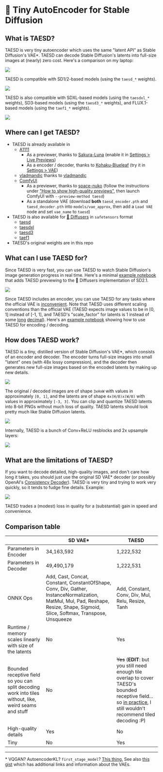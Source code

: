 # 🍰 Tiny AutoEncoder for Stable Diffusion

## What is TAESD?

TAESD is very tiny autoencoder which uses the same "latent API" as Stable Diffusion's VAE*. TAESD can decode Stable Diffusion's latents into full-size images at (nearly) zero cost. Here's a comparison on my laptop:

![](images/screenshot.jpg)

TAESD is compatible with SD1/2-based models (using the `taesd_*` weights).

![](images/screenshot_2.jpg)

TAESD is also compatible with SDXL-based models (using the `taesdxl_*` weights), SD3-based models (using the `taesd3_*` weights), and FLUX.1-based models (using the `taef1_*` weights).

![](images/screenshot_3.jpg)

## Where can I get TAESD?

* TAESD is already available in
    * [A1111](https://github.com/AUTOMATIC1111/stable-diffusion-webui)
       * As a previewer, thanks to [Sakura-Luna](https://github.com/AUTOMATIC1111/stable-diffusion-webui/pull/10365) (enable it in [Settings > Live Previews](https://github.com/madebyollin/taesd/issues/7#issuecomment-1669809631))
       * As a encoder / decoder, thanks to [Kohaku-Blueleaf](https://github.com/AUTOMATIC1111/stable-diffusion-webui/pull/12311) (try it in [Settings > VAE](https://github.com/AUTOMATIC1111/stable-diffusion-webui/blob/dev/modules/shared_options.py#L152-L165))
    * [vladmandic](https://github.com/vladmandic/automatic) thanks to [vladmandic](https://github.com/vladmandic/automatic/discussions/99#discussioncomment-6041142)
    * [ComfyUI](https://github.com/comfyanonymous/ComfyUI)
        * As a previewer, thanks to [space-nuko](https://github.com/comfyanonymous/ComfyUI/pull/713) (follow the instructions under ["How to show high-quality previews"](https://github.com/comfyanonymous/ComfyUI#how-to-show-high-quality-previews), then launch ComfyUI with `--preview-method taesd`)
        * As a standalone VAE (download **both** `taesd_encoder.pth` and `taesd_decoder.pth` into `models/vae_approx`, then add a `Load VAE` node and set `vae_name` to `taesd`)
* TAESD is also available for [🧨 Diffusers](https://huggingface.co/docs/diffusers/main/en/api/models/autoencoder_tiny) in `safetensors` format
   * [taesd](https://huggingface.co/madebyollin/taesd)
   * [taesdxl](https://huggingface.co/madebyollin/taesdxl)
   * [taesd3](https://huggingface.co/madebyollin/taesd3)
   * [taef1](https://huggingface.co/madebyollin/taef1)
* TAESD's original weights are in this repo

## What can I use TAESD for?

Since TAESD is very fast, you can use TAESD to watch Stable Diffusion's image generation progress in real time. Here's a minimal [example notebook](examples/Previewing_During_Image_Generation.ipynb) that adds TAESD previewing to the 🧨 Diffusers implementation of SD2.1.

![](images/preview_images_1.gif)

Since TAESD includes an encoder, you can use TAESD for any tasks where the official VAE is [inconvenient](https://twitter.com/cloneofsimo/status/1624134163136933893). Note that TAESD uses different scaling conventions than the official VAE (TAESD expects image values to be in [0, 1] instead of [-1, 1], and TAESD's "scale_factor" for latents is 1 instead of some [long](https://github.com/CompVis/stable-diffusion/blob/main/configs/stable-diffusion/v1-inference.yaml#L17) [decimal](https://github.com/Stability-AI/generative-models/blob/main/configs/inference/sd_xl_base.yaml#L4)). Here's an [example notebook](examples/Encoding_and_Decoding.ipynb) showing how to use TAESD for encoding / decoding.

## How does TAESD work?

TAESD is a tiny, distilled version of Stable Diffusion's VAE*, which consists of an encoder and decoder. The encoder turns full-size images into small "latent" ones (with 48x lossy compression), and the decoder then generates new full-size images based on the encoded latents by making up new details.

![](images/reconstruction_example.jpg)

The original / decoded images are of shape `3xHxW` with values in approximately `[0, 1]`, and the latents are of shape `4x(H/8)x(W/8)` with values in approximately `[-3, 3]`. You can clip and quantize TAESD latents into 8-bit PNGs without much loss of quality. TAESD latents should look pretty much like Stable Diffusion latents.

![](./images/compare_encoders.jpg)

Internally, TAESD is a bunch of Conv+ReLU resblocks and 2x upsample layers:

![](./images/taesd_decoder_onnx.jpg)

## What are the limitations of TAESD?

If you want to decode detailed, high-quality images, and don't care how long it takes, you should just use the original SD VAE* decoder (or possibly OpenAI's [Consistency Decoder](https://github.com/openai/consistencydecoder)). TAESD is very tiny and trying to work very quickly, so it tends to fudge fine details. Example:

![](images/limitations.jpg)

TAESD trades a (modest) loss in quality for a (substantial) gain in speed and convenience.

## Comparison table

|                                                              | SD VAE*                                                      | TAESD                                                        |
| ------------------------------------------------------------ | ------------------------------------------------------------ | ------------------------------------------------------------ |
| Parameters in Encoder                                        | 34,163,592                                                   | 1,222,532                                                    |
| Parameters in Decoder                                        | 49,490,179                                                   | 1,222,531                                                    |
| ONNX Ops                                                     | Add, Cast, Concat, Constant, ConstantOfShape, Conv, Div, Gather, InstanceNormalization, MatMul, Mul, Pad, Reshape, Resize, Shape, Sigmoid, Slice, Softmax, Transpose, Unsqueeze | Add, Constant, Conv, Div, Mul, Relu, Resize, Tanh            |
| Runtime / memory scales linearly with size of the latents    | No                                                           | Yes                                                          |
| Bounded receptive field so you can split decoding work into tiles without, like, weird seams and stuff | No                                                           | ~~Yes~~ (**EDIT**: but you still need enough tile overlap to cover TAESD's bounded receptive field... so [in practice](https://github.com/madebyollin/taesd/issues/8#issuecomment-1675992525), I still wouldn't recommend tiled decoding :P) |
| High-quality details                                         | Yes                                                          | No                                                           |
| Tiny                                                         | No                                                           | Yes                                                          |


---

\* VQGAN? AutoencoderKL? `first_stage_model`? [This thing.](https://github.com/huggingface/diffusers/blob/v0.29.0/src/diffusers/models/autoencoders/autoencoder_kl.py#L35) See also [this gist](https://gist.github.com/madebyollin/ff6aeadf27b2edbc51d05d5f97a595d9) which has additional links and information about the VAEs.
